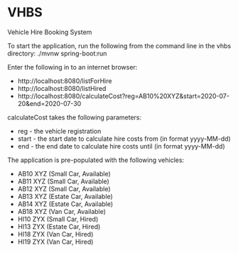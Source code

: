 # VHBS
Vehicle Hire Booking System

To start the application, run the following from the command line in the vhbs directory:
./mvnw spring-boot:run

Enter the following in to an internet browser:
<ul>
<li>http://localhost:8080/listForHire
<li>http://localhost:8080/listHired
<li>http://localhost:8080/calculateCost?reg=AB10%20XYZ&start=2020-07-20&end=2020-07-30
</ul>
calculateCost takes the following parameters:
<ul>
<li>reg - the vehicle registration
<li>start - the start date to calculate hire costs from (in format yyyy-MM-dd)
<li>end - the end date to calculate hire costs until (in format yyyy-MM-dd)
</ul>

The application is pre-populated with the following vehicles:
<ul>
<li>AB10 XYZ (Small Car, Available)
<li>AB11 XYZ (Small Car, Available)
<li>AB12 XYZ (Small Car, Available)
<li>AB13 XYZ (Estate Car, Available)
<li>AB14 XYZ (Estate Car, Available)
<li>AB18 XYZ (Van Car, Available)
<li>HI10 ZYX (Small Car, Hired)
<li>HI13 ZYX (Estate Car, Hired)
<li>HI18 ZYX (Van Car, Hired)
<li>HI19 ZYX (Van Car, Hired)
</ul>
